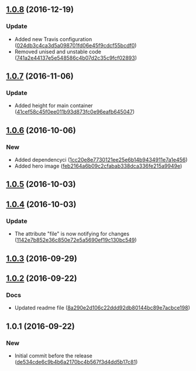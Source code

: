 <a name="1.0.8"></a>
## [1.0.8](https://github.com/advanced-rest-client/file-drop/compare/1.0.7...v1.0.8) (2016-12-19)


### Update

* Added new Travis configuration ([024db3c4ca3d5a098701fd06e45f9cdcf55bcdf0](https://github.com/advanced-rest-client/file-drop/commit/024db3c4ca3d5a098701fd06e45f9cdcf55bcdf0))
* Removed unised and unstable code ([741a2e44137e5e548586c4b07d2c35c9fcf02893](https://github.com/advanced-rest-client/file-drop/commit/741a2e44137e5e548586c4b07d2c35c9fcf02893))



<a name="1.0.7"></a>
## [1.0.7](https://github.com/advanced-rest-client/file-drop/compare/1.0.6...v1.0.7) (2016-11-06)


### Update

* Added height for main container ([41cef58c45f0ee011b93d873fc0e96eafb645047](https://github.com/advanced-rest-client/file-drop/commit/41cef58c45f0ee011b93d873fc0e96eafb645047))



<a name="1.0.6"></a>
## [1.0.6](https://github.com/advanced-rest-client/file-drop/compare/1.0.5...v1.0.6) (2016-10-06)


### New

* Added dependencyci ([1cc20e8e7730121ee25e6b14b9434911e7a1e456](https://github.com/advanced-rest-client/file-drop/commit/1cc20e8e7730121ee25e6b14b9434911e7a1e456))
* Added hero image ([feb2164a6b09c2cfabab338dca336fe215a9949e](https://github.com/advanced-rest-client/file-drop/commit/feb2164a6b09c2cfabab338dca336fe215a9949e))



<a name="1.0.5"></a>
## [1.0.5](https://github.com/advanced-rest-client/file-drop/compare/1.0.4...v1.0.5) (2016-10-03)




<a name="1.0.4"></a>
## [1.0.4](https://github.com/advanced-rest-client/file-drop/compare/1.0.2...v1.0.4) (2016-10-03)


### Update

* The attribute "file" is now notifying for changes ([1142e7b852e36c850e72e5a5690ef19c130bc549](https://github.com/advanced-rest-client/file-drop/commit/1142e7b852e36c850e72e5a5690ef19c130bc549))



<a name="1.0.3"></a>
## [1.0.3](https://github.com/advanced-rest-client/file-drop/compare/1.0.2...v1.0.3) (2016-09-29)




<a name="1.0.2"></a>
## [1.0.2](https://github.com/advanced-rest-client/file-drop/compare/1.0.1...v1.0.2) (2016-09-22)


### Docs

* Updated readme file ([8a290e2d106c22ddd92db80144bc89e7acbce198](https://github.com/advanced-rest-client/file-drop/commit/8a290e2d106c22ddd92db80144bc89e7acbce198))



<a name="1.0.1"></a>
## 1.0.1 (2016-09-22)


### New

* Initial commit before the release ([de534cde6c9b4b6a2170bc4b567f3d4dd5b17c81](https://github.com/advanced-rest-client/file-drop/commit/de534cde6c9b4b6a2170bc4b567f3d4dd5b17c81))



